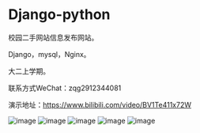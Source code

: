 # Django-python

校园二手网站信息发布网站。

Django，mysql，Nginx。

大二上学期。

联系方式WeChat：zqg2912344081

演示地址：https://www.bilibili.com/video/BV1Te411x72W

![image](https://github.com/yuelishaonian/Django/blob/master/pre_veiw/1.png)
![image](https://github.com/yuelishaonian/Django/blob/master/pre_veiw/2.png)
![image](https://github.com/yuelishaonian/Django/blob/master/pre_veiw/3.png)
![image](https://github.com/yuelishaonian/Django/blob/master/pre_veiw/5.png)
![image](https://github.com/yuelishaonian/Django/blob/master/pre_veiw/4.png)


